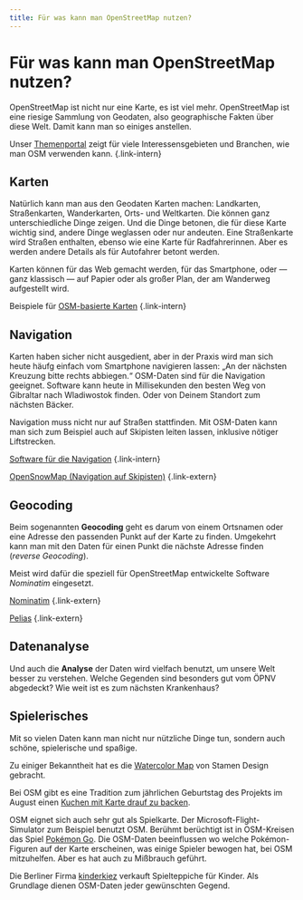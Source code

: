 ```yaml
---
title: Für was kann man OpenStreetMap nutzen?
---
```


# Für was kann man OpenStreetMap nutzen?

OpenStreetMap ist nicht nur eine Karte, es ist viel mehr. OpenStreetMap ist
eine riesige Sammlung von Geodaten, also geographische Fakten über diese Welt.
Damit kann man so einiges anstellen.

Unser [Themenportal](/themen/) zeigt für viele Interessensgebieten und
Branchen, wie man OSM verwenden kann.
{.link-intern}

## Karten

Natürlich kann man aus den Geodaten Karten machen: Landkarten, Straßenkarten,
Wanderkarten, Orts- und Weltkarten. Die können ganz unterschiedliche Dinge
zeigen. Und die Dinge betonen, die für diese Karte wichtig sind, andere Dinge
weglassen oder nur andeuten. Eine Straßenkarte wird Straßen enthalten, ebenso
wie eine Karte für Radfahrerinnen. Aber es werden andere Details als für
Autofahrer betont werden.

Karten können für das Web gemacht werden, für das Smartphone, oder &mdash; ganz
klassisch &mdash; auf Papier oder als großer Plan, der am Wanderweg aufgestellt
wird.

Beispiele für [OSM-basierte Karten](/projekt/karten/)
{.link-intern}

## Navigation

Karten haben sicher nicht ausgedient, aber in der Praxis wird man sich heute
häufg einfach vom Smartphone navigieren lassen: „An der nächsten Kreuzung bitte
rechts abbiegen.“ OSM-Daten sind für die Navigation geeignet. Software kann
heute in Millisekunden den besten Weg von Gibraltar nach Wladiwostok finden.
Oder von Deinem Standort zum nächsten Bäcker.

Navigation muss nicht nur auf Straßen stattfinden. Mit OSM-Daten kann man sich
zum Beispiel auch auf Skipisten leiten lassen, inklusive nötiger Liftstrecken.

[Software für die Navigation](/nutzen/navigation/)
{.link-intern}

[OpenSnowMap (Navigation auf Skipisten)](https://opensnowmap.org/)
{.link-extern}

## Geocoding

Beim sogenannten **Geocoding** geht es darum von einem Ortsnamen oder eine
Adresse den passenden Punkt auf der Karte zu finden. Umgekehrt kann man mit den
Daten für einen Punkt die nächste Adresse finden (*reverse Geocoding*).

Meist wird dafür die speziell für OpenStreetMap entwickelte Software
*Nominatim* eingesetzt.

[Nominatim](https://nominatim.org/)
{.link-extern}

[Pelias](https://pelias.io/)
{.link-extern}

## Datenanalyse

Und auch die **Analyse** der Daten wird vielfach benutzt, um unsere Welt
besser zu verstehen. Welche Gegenden sind besonders gut vom ÖPNV abgedeckt?
Wie weit ist es zum nächsten Krankenhaus?

## Spielerisches

Mit so vielen Daten kann man nicht nur nützliche Dinge tun, sondern auch
schöne, spielerische und spaßige.

Zu einiger Bekanntheit hat es die [Watercolor
Map](https://maps.stamen.com/watercolor/) von Stamen Design gebracht.

Bei OSM gibt es eine Tradition zum jährlichen Geburtstag des Projekts im August
einen [Kuchen mit Karte drauf zu
backen](https://wiki.openstreetmap.org/wiki/Cake).

OSM eignet sich auch sehr gut als Spielkarte. Der Microsoft-Flight-Simulator
zum Beispiel benutzt OSM. Berühmt berüchtigt ist in OSM-Kreisen das Spiel
[Pokémon Go](https://wiki.openstreetmap.org/wiki/Pok%C3%A9mon_Go). Die
OSM-Daten beeinflussen wo welche Pokémon-Figuren auf der Karte erscheinen, was
einige Spieler bewogen hat, bei OSM mitzuhelfen. Aber es hat auch zu Mißbrauch
geführt.

Die Berliner Firma [kinderkiez](https://kinderkiez.net/) verkauft Spielteppiche
für Kinder. Als Grundlage dienen OSM-Daten jeder gewünschten Gegend.

